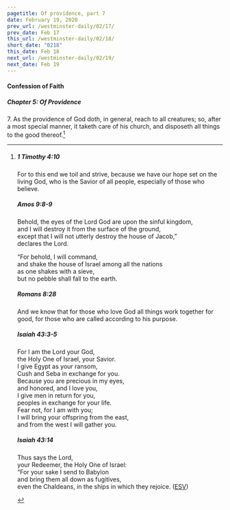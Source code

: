 ```yaml
---
pagetitle: Of providence, part 7
date: February 19, 2020
prev_url: /westminster-daily/02/17/
prev_date: Feb 17
this_url: /westminster-daily/02/18/
short_date: "0218"
this_date: Feb 18
next_url: /westminster-daily/02/19/
next_date: Feb 19
---
```


#### Confession of Faith

##### Chapter 5: Of Providence

7\. As the providence of God doth, in general, reach to all creatures; so, after a most special manner, it taketh care of his church, and disposeth all things to the good thereof.[^fnref:wcf1]

[^fnref:wcf1]: <div class="esv"><h5>1 Timothy 4:10</h5> <div class="esv-text"><p id="p54004010.01-1">For to this end we toil and strive, because we have our hope set on the living God, who is the Savior of all people, especially of those who believe.</p> </div><h5>Amos 9:8-9</h5> <div class="esv-text"><div class="block-indent"> <p class="line-group" id="p30009008.01-2">Behold, the eyes of the Lord <span class="small-caps">God</span> are upon the sinful kingdom,<br /> <span class="indent"></span>and I will destroy it from the surface of the ground,<br /> <span class="indent"></span>except that I will not utterly destroy the house of Jacob,&#8221;<br /> <span class="declares-line"></span> declares the <span class="small-caps">Lord</span>.</p>  <p class="line-group" id="p30009009.01-2">&#8220;For behold, I will command,<br /> <span class="indent"></span>and shake the house of Israel among all the nations<br /> as one shakes with a sieve,<br /> <span class="indent"></span>but no pebble shall fall to the earth.</p> </div> </div><h5>Romans 8:28</h5> <div class="esv-text"><p id="p45008028.01-3">And we know that for those who love God all things work together for good, for those who are called according to his purpose.</p> </div><h5>Isaiah 43:3-5</h5> <div class="esv-text"><div class="block-indent"> <p class="line-group" id="p23043003.01-4">For I am the <span class="small-caps">Lord</span> your God,<br /> <span class="indent"></span>the Holy One of Israel, your Savior.<br /> I give Egypt as your ransom,<br /> <span class="indent"></span>Cush and Seba in exchange for you.<br />  Because you are precious in my eyes,<br /> <span class="indent"></span>and honored, and I love you,<br /> I give men in return for you,<br /> <span class="indent"></span>peoples in exchange for your life.<br />  Fear not, for I am with you;<br /> <span class="indent"></span>I will bring your offspring from the east,<br /> <span class="indent"></span>and from the west I will gather you.</p> </div> </div><h5>Isaiah 43:14</h5> <div class="esv-text"><div class="block-indent"> <p class="line-group" id="p23043014.01-5">Thus says the <span class="small-caps">Lord</span>,<br /> <span class="indent"></span>your Redeemer, the Holy One of Israel:<br /> &#8220;For your sake I send to Babylon<br /> <span class="indent"></span>and bring them all down as fugitives,<br /> <span class="indent"></span>even the Chaldeans, in the ships in which they rejoice.  (<a href="http://www.esv.org" class="copyright">ESV</a>)</p> </div> </div> </div>

